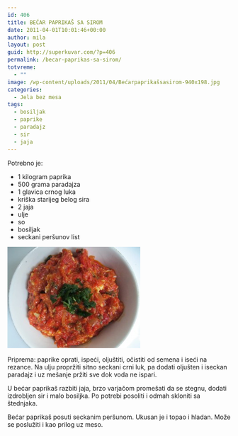 ```yaml
---
id: 406
title: BEĆAR PAPRIKAŠ SA SIROM
date: 2011-04-01T10:01:46+00:00
author: mila
layout: post
guid: http://superkuvar.com/?p=406
permalink: /becar-paprikas-sa-sirom/
totvreme:
  - ""
image: /wp-content/uploads/2011/04/Bećarpaprikašsasirom-940x198.jpg
categories:
  - Jela bez mesa
tags:
  - bosiljak
  - paprike
  - paradajz
  - sir
  - jaja
---
```

Potrebno je:

  * 1 kilogram paprika
  * 500 grama paradajza
  * 1 glavica crnog luka
  * kriška starijeg belog sira
  * 2 jaja
  * ulje
  * so
  * bosiljak
  * seckani peršunov list

<img class="alignnone size-medium wp-image-3491" title="Bećarpaprikašsasirom" src="/wp-content/uploads/2011/04/Be%C4%87arpaprika%C5%A1sasirom-e1339756838176-300x229.jpg" alt="" width="300" height="229" /> 

Priprema: paprike oprati, ispeći, oljuštiti, očistiti od semena i iseći na rezance. Na ulju propržiti sitno seckani crni luk, pa dodati oljušten i iseckan paradajz i uz mešanje pržiti sve dok voda ne ispari.

U bećar paprikaš razbiti jaja, brzo varjačom promešati da se stegnu, dodati izdrobljen sir i malo bosiljka. Po potrebi posoliti i odmah skloniti sa štednjaka.

Bećar paprikaš posuti seckanim peršunom. Ukusan je i topao i hladan. Može se poslužiti i kao prilog uz meso.